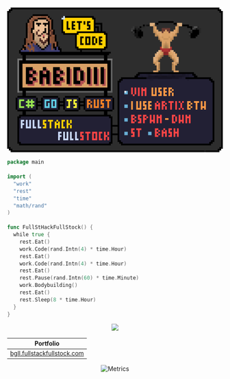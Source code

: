 


<p align="center">
  <img align="center"  alt="me" src="https://github.com/babidiii/babidiii/blob/master/babidiii-card.gif" />
</p>
  
```go
package main                                
                                            
import (                                    
  "work"                                    
  "rest"                                    
  "time"                                    
  "math/rand"                               
)                                           
                                            
func FullStHackFullStock() {                 
  while true {                              
    rest.Eat()                              
    work.Code(rand.Intn(4) * time.Hour)     
    rest.Eat()                              
    work.Code(rand.Intn(4) * time.Hour)     
    rest.Eat()                              
    rest.Pause(rand.Intn(60) * time.Minute) 
    work.Bodybuilding()                     
    rest.Eat()                              
    rest.Sleep(8 * time.Hour)               
  }                                         
}                                           
```

<p align="center">
  <img src="https://img.shields.io/github/followers/Babidiii?label=follow&style=social"/>
</p>

<div align="center">

| Portfolio                                                                    |
|------------------------------------------------------------------------------|
| <a href="http://bgll.fullstackfullstock.com">bgll.fullstackfullstock.com</a> |
  
</div>

<div align="center">
  
  ![Metrics](https://metrics.lecoq.io/Babidiii?template=classic&languages=1&isocalendar=1&isocalendar.duration=half-year&languages.limit=8&languages.sections=most-used&languages.colors=github&languages.threshold=0%25&languages.indepth=false&languages.recent.load=300&languages.recent.days=14&config.timezone=Europe%2FParis)

</div>





